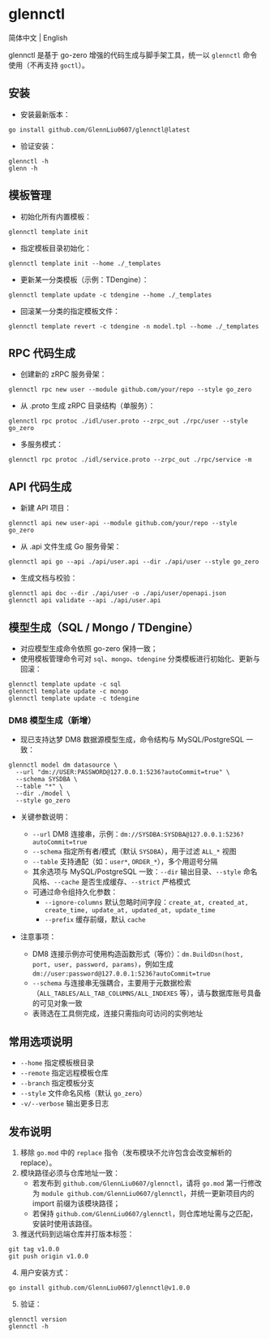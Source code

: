# glennctl

简体中文 | English

glennctl 是基于 go-zero 增强的代码生成与脚手架工具，统一以 `glennctl` 命令使用（不再支持 `goctl`）。

## 安装

- 安装最新版本：

```
go install github.com/GlennLiu0607/glennctl@latest
```

- 验证安装：

```
glennctl -h
glenn -h
```

## 模板管理

- 初始化所有内置模板：

```
glennctl template init
```

- 指定模板目录初始化：

```
glennctl template init --home ./_templates
```

- 更新某一分类模板（示例：TDengine）：

```
glennctl template update -c tdengine --home ./_templates
```

- 回滚某一分类的指定模板文件：

```
glennctl template revert -c tdengine -n model.tpl --home ./_templates
```

## RPC 代码生成

- 创建新的 zRPC 服务骨架：

```
glennctl rpc new user --module github.com/your/repo --style go_zero
```

- 从 .proto 生成 zRPC 目录结构（单服务）：

```
glennctl rpc protoc ./idl/user.proto --zrpc_out ./rpc/user --style go_zero
```

- 多服务模式：

```
glennctl rpc protoc ./idl/service.proto --zrpc_out ./rpc/service -m
```

## API 代码生成

- 新建 API 项目：

```
glennctl api new user-api --module github.com/your/repo --style go_zero
```

- 从 .api 文件生成 Go 服务骨架：

```
glennctl api go --api ./api/user.api --dir ./api/user --style go_zero
```

- 生成文档与校验：

```
glennctl api doc --dir ./api/user -o ./api/user/openapi.json
glennctl api validate --api ./api/user.api
```

## 模型生成（SQL / Mongo / TDengine）

- 对应模型生成命令依照 go-zero 保持一致；
- 使用模板管理命令可对 `sql`、`mongo`、`tdengine` 分类模板进行初始化、更新与回滚：

```
glennctl template update -c sql
glennctl template update -c mongo
glennctl template update -c tdengine
```

### DM8 模型生成（新增）

- 现已支持达梦 DM8 数据源模型生成，命令结构与 MySQL/PostgreSQL 一致：

```
glennctl model dm datasource \
  --url "dm://USER:PASSWORD@127.0.0.1:5236?autoCommit=true" \
  --schema SYSDBA \
  --table "*" \
  --dir ./model \
  --style go_zero
```

- 关键参数说明：
  - `--url` DM8 连接串，示例：`dm://SYSDBA:SYSDBA@127.0.0.1:5236?autoCommit=true`
  - `--schema` 指定所有者/模式（默认 `SYSDBA`），用于过滤 `ALL_*` 视图
  - `--table` 支持通配（如：`user*`, `ORDER_*`），多个用逗号分隔
  - 其余选项与 MySQL/PostgreSQL 一致：`--dir` 输出目录、`--style` 命名风格、`--cache` 是否生成缓存、`--strict` 严格模式
  - 可通过命令组持久化参数：
    - `--ignore-columns` 默认忽略时间字段：`create_at, created_at, create_time, update_at, updated_at, update_time`
    - `--prefix` 缓存前缀，默认 `cache`

- 注意事项：
  - DM8 连接示例亦可使用构造函数形式（等价）：`dm.BuildDsn(host, port, user, password, params)`，例如生成 `dm://user:password@127.0.0.1:5236?autoCommit=true`
  - `--schema` 与连接串无强耦合，主要用于元数据检索（`ALL_TABLES/ALL_TAB_COLUMNS/ALL_INDEXES` 等），请与数据库账号具备的可见对象一致
  - 表筛选在工具侧完成，连接只需指向可访问的实例地址

## 常用选项说明

- `--home` 指定模板根目录
- `--remote` 指定远程模板仓库
- `--branch` 指定模板分支
- `--style` 文件命名风格（默认 `go_zero`）
- `-v/--verbose` 输出更多日志

## 发布说明

1. 移除 `go.mod` 中的 `replace` 指令（发布模块不允许包含会改变解析的 replace）。
2. 模块路径必须与仓库地址一致：
   - 若发布到 `github.com/GlennLiu0607/glennctl`，请将 `go.mod` 第一行修改为 `module github.com/GlennLiu0607/glennctl`，并统一更新项目内的 import 前缀为该模块路径；
   - 若保持 `github.com/GlennLiu0607/glennctl`，则仓库地址需与之匹配，安装时使用该路径。
3. 推送代码到远端仓库并打版本标签：

```
git tag v1.0.0
git push origin v1.0.0
```

4. 用户安装方式：

```
go install github.com/GlennLiu0607/glennctl@v1.0.0
```

5. 验证：

```
glennctl version
glennctl -h
```
